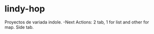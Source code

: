 # lindy-hop
Proyectos de variada indole.
-Next Actions:
  2 tab, 1 for list and other for map.
  Side tab.
